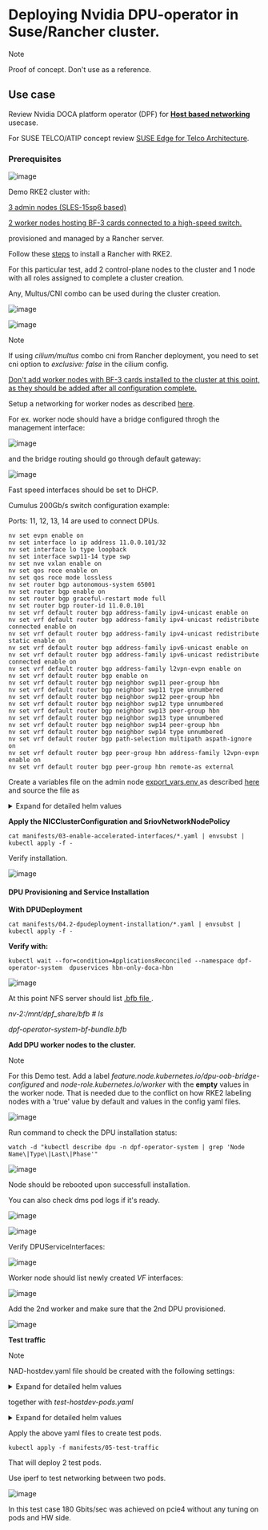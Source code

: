 # Deploying Nvidia DPU-operator in Suse/Rancher cluster.

> [!NOTE]
> Proof of concept. Don't use as a reference.
> 

## Use case

Review Nvidia DOCA platform operator (DPF) for [**Host based networking**](https://github.com/NVIDIA/doca-platform/tree/release-v25.1/docs/guides/usecases/hbn_only#deploy-test-pods) usecase.

For SUSE TELCO/ATIP concept review [SUSE Edge for Telco Architecture](https://documentation.suse.com/suse-edge/3.2/single-html/edge/#atip-architecture).

### Prerequisites ###


![image](https://github.com/user-attachments/assets/b0429626-095b-4252-9875-d8e6311e2a1d)


Demo RKE2 cluster with:

<ins> 3 admin nodes (SLES-15sp6 based) </ins> 

<ins> 2 worker nodes hosting BF-3 cards connected to a high-speed switch. </ins> 

provisioned and managed by a Rancher server.

Follow these [steps](https://github.com/alex-isv/solutions-engineering/blob/main/Rancher/RKE2_cluster_deployment.md) to install a Rancher with RKE2.

For this particular test, add 2 control-plane nodes to the cluster and 1 node with all roles assigned to complete a cluster creation.

Any, Multus/CNI combo can be used during the cluster creation.

![image](https://github.com/user-attachments/assets/e22172e5-3005-42b9-bab5-95c917063cd3)



![image](https://github.com/user-attachments/assets/5dfa95f1-6a71-4a31-95e3-85b8e6fe023c)

> [!NOTE]
> If using *cilium/multus* combo cni from Rancher deployment, you need to set cni option to *exclusive: false* in the cilium config.
>
> 

<ins> Don't add worker nodes with BF-3 cards installed to the cluster at this point, as they should be added after all configuration complete.</ins>

Setup a networking for worker nodes as described [here](https://github.com/NVIDIA/doca-platform/blob/release-v25.1/docs/guides/usecases/host-network-configuration-prerequisite.md).

For ex. worker node should have a bridge configured throgh the management interface:

![image](https://github.com/user-attachments/assets/13061249-a0de-47cb-b201-5caec1fd2763)

and the bridge routing should go through default gateway:

![image](https://github.com/user-attachments/assets/270ba10b-a467-4bbd-a121-262921948eeb)

Fast speed interfaces should be set to DHCP.

Cumulus 200Gb/s switch configuration example:

Ports: 11, 12, 13, 14 are used to connect DPUs.

````
nv set evpn enable on
nv set interface lo ip address 11.0.0.101/32
nv set interface lo type loopback
nv set interface swp11-14 type swp
nv set nve vxlan enable on
nv set qos roce enable on
nv set qos roce mode lossless
nv set router bgp autonomous-system 65001
nv set router bgp enable on
nv set router bgp graceful-restart mode full
nv set router bgp router-id 11.0.0.101
nv set vrf default router bgp address-family ipv4-unicast enable on
nv set vrf default router bgp address-family ipv4-unicast redistribute connected enable on
nv set vrf default router bgp address-family ipv4-unicast redistribute static enable on
nv set vrf default router bgp address-family ipv6-unicast enable on
nv set vrf default router bgp address-family ipv6-unicast redistribute connected enable on
nv set vrf default router bgp address-family l2vpn-evpn enable on
nv set vrf default router bgp enable on
nv set vrf default router bgp neighbor swp11 peer-group hbn
nv set vrf default router bgp neighbor swp11 type unnumbered
nv set vrf default router bgp neighbor swp12 peer-group hbn
nv set vrf default router bgp neighbor swp12 type unnumbered
nv set vrf default router bgp neighbor swp13 peer-group hbn
nv set vrf default router bgp neighbor swp13 type unnumbered
nv set vrf default router bgp neighbor swp14 peer-group hbn
nv set vrf default router bgp neighbor swp14 type unnumbered
nv set vrf default router bgp path-selection multipath aspath-ignore on
nv set vrf default router bgp peer-group hbn address-family l2vpn-evpn enable on
nv set vrf default router bgp peer-group hbn remote-as external

````

Create a variables file on the admin node <ins> export_vars.env </ins> as described [here](https://github.com/NVIDIA/doca-platform/tree/release-v25.1/docs/guides/usecases/hbn_only#0-required-variables) and source the file as

<details><summary>Expand for detailed helm values</summary>
````
## IP Address for the Kubernetes API server of the target cluster on which DPF is installed.
## This should never include a scheme or a port.
## e.g. 10.10.10.10
export TARGETCLUSTER_API_SERVER_HOST=192.168.143.22
 # where 192.168.143.22 is a control-plane node

## Port for the Kubernetes API server of the target cluster on which DPF is installed.
export TARGETCLUSTER_API_SERVER_PORT=6443
  
## Virtual IP used by the load balancer for the DPU Cluster. Must be a reserved IP from the management subnet and should not be allocated by DHCP.
export DPUCLUSTER_VIP=192.168.143.100
 # any available IP from the management 1gb network.

## DPU_P0 is the name of the first port of the DPU. This name must be the same on all worker nodes.
export DPU_P0=p2p1
 
 
## Interface on which the DPUCluster load balancer will listen. Should be the management interface of the control plane node.
export DPUCLUSTER_INTERFACE=eth0
 
# IP address to the NFS server used as storage for the BFB.
export NFS_SERVER_IP=192.168.143.4
# above if the nv-2 node which is part of the cluster, 2nd control-plane/etcd node
#

## The repository URL for the NVIDIA Helm chart registry.
## Usually this is the NVIDIA Helm NGC registry. For development purposes, this can be set to a different repository.
export NGC_HELM_REGISTRY_REPO_URL=https://helm.ngc.nvidia.com/nvidia/doca


## The repository URL for the HBN container image.
## Usually this is the NVIDIA NGC registry. For development purposes, this can be set to a different repository.
export HBN_NGC_IMAGE_URL=nvcr.io/nvidia/doca/doca_hbn


# API key for accessing containers and helm charts from the NGC private repository.
export NGC_API_KEY=YOUR-NGC-KEY-generated-from-NGC-accounnt
 
 
## The DPF REGISTRY is the Helm repository URL for the DPF Operator.
## Usually this is the GHCR registry. For development purposes, this can be set to a different repository.
export REGISTRY=oci://ghcr.io/nvidia/dpf-operator


## The DPF TAG is the version of the DPF components which will be deployed in this guide.
export TAG=v25.1.0


## URL to the BFB used in the `bfb.yaml` and linked by the DPUSet.
export BLUEFIELD_BITSTREAM="https://content.mellanox.com/BlueField/BFBs/Ubuntu22.04/bf-bundle-2.9.1-40_24.11_ubuntu-22.04_prod.bfb"
````
</details>


````
source export_vars.env
````

### DPF Operator installation

````
kubectl create namespace dpf-operator-system
````

Clone dpf-operator registry.

````
git clone https://github.com/NVIDIA/doca-platform.git
````

````
cd ..doca-platform/docs/guides/usecases/hbn_only
````

**Install cert-manager**

````
helm repo add jetstack https://charts.jetstack.io --force-update
````


````
helm upgrade --install --create-namespace --namespace cert-manager cert-manager jetstack/cert-manager --version v1.16.1 -f ./manifests/01-dpf-operator-installation/helm-values/cert-manager.yml
````

**Install a CSI to back the DPUCluster etcd**

````
curl https://codeload.github.com/rancher/local-path-provisioner/tar.gz/v0.0.30 | tar -xz --strip=3 local-path-provisioner-0.0.30/deploy/chart/local-path-provisioner/

kubectl create ns local-path-provisioner

helm install -n local-path-provisioner local-path-provisioner ./local-path-provisioner --version 0.0.30 -f ./manifests/01-dpf-operator-installation/helm-values/local-path-provisioner.yml
````

**Create secrets and storage required by the DPF Operator**

````
cat manifests/01-dpf-operator-installation/*.yaml | envsubst | kubectl apply -f -
````

**Deploy the DPF Operator**

````
envsubst < ./manifests/01-dpf-operator-installation/helm-values/dpf-operator.yml | helm upgrade --install -n dpf-operator-system dpf-operator $REGISTRY --version=$TAG --values -
````

Verify workloads and pods deployed:


![image](https://github.com/user-attachments/assets/fedb3529-78a0-4fda-8d65-7a58acdeb077)




![image](https://github.com/user-attachments/assets/85b4546b-532d-42a1-b1e5-ab12947a3722)


### DPF system installation



````
kubectl create ns dpu-cplane-tenant1

cat manifests/02-dpf-system-installation/*.yaml | envsubst | kubectl apply -f -
````


![image](https://github.com/user-attachments/assets/8badbb61-07d7-40fe-b3d8-ac00c53f216c)


Validate with:

````
kubectl rollout status deployment --namespace dpf-operator-system dpf-provisioning-controller-manager dpuservice-controller-manager

````


![image](https://github.com/user-attachments/assets/9b0a7781-fd3c-453c-bbab-22ab32faaad8)



### Enable accelerated interfaces

**Install SRIOV using NVIDIA Network Operator**

````
helm repo add nvidia https://helm.ngc.nvidia.com/nvidia --force-update

helm upgrade --no-hooks --install --create-namespace --namespace nvidia-network-operator network-operator nvidia/network-operator --version 24.7.0 -f ./manifests/03-enable-accelerated-interfaces/helm-values/network-operator.yml
````

> [!NOTE]
> Since RKE2 cluster created initially with Multus, the section in *nic_cluster_policy.yaml* file should remove multus option from upstream and
>  include only:
> 
> ````
> apiVersion: mellanox.com/v1alpha1
> kind: NicClusterPolicy
> metadata:
>   name: nic-cluster-policy
> spec:
>   secondaryNetwork:
> ````
>
> *sriov_network_operator_polity.yaml* should have the following setting based on the device names on the worker nodes:


<details><summary>Expand for detailed helm values</summary>
  
````yml
---
apiVersion: sriovnetwork.openshift.io/v1
kind: SriovNetworkNodePolicy
metadata:
  name: bf3-p0-vfs
  namespace: nvidia-network-operator
spec:
  mtu: 1500
  nicSelector:
    deviceID: "a2dc"
    vendor: "15b3"
    pfNames:
    - p2p1#2-45
    - p5p1#2-45
  nodeSelector:
    node-role.kubernetes.io/worker: ""
  numVfs: 46
  resourceName: bf3-p0-vfs
  isRdma: true
  externallyManaged: true
  deviceType: netdevice
  linkType: eth
````
  </details>



**Apply the NICClusterConfiguration and SriovNetworkNodePolicy**

````
cat manifests/03-enable-accelerated-interfaces/*.yaml | envsubst | kubectl apply -f -
````

Verify installation.

![image](https://github.com/user-attachments/assets/1d634722-0c0e-4f50-91ad-a5738f548f13)


#### DPU Provisioning and Service Installation

**With DPUDeployment**

````
cat manifests/04.2-dpudeployment-installation/*.yaml | envsubst | kubectl apply -f -
````

**Verify with:**

````
kubectl wait --for=condition=ApplicationsReconciled --namespace dpf-operator-system  dpuservices hbn-only-doca-hbn
````

![image](https://github.com/user-attachments/assets/9b2b7468-9dd2-488c-b595-b37228789a1a)

At this point NFS server should list <ins> .bfb file </ins>.

*nv-2:/mnt/dpf_share/bfb # ls*
  
*dpf-operator-system-bf-bundle.bfb*




**Add DPU worker nodes to the cluster.**

> [!NOTE]
> For this Demo test.
> Add a label *feature.node.kubernetes.io/dpu-oob-bridge-configured*
> and *node-role.kubernetes.io/worker* with the **empty** values in the worker node.
> That is needed due to the conflict on how RKE2 labeling nodes with a 'true' value by default and values in the config yaml files.

![image](https://github.com/user-attachments/assets/b4cb883b-fd9f-44d6-9045-f091b8890762)


Run command to check the DPU installation status:

````
watch -d "kubectl describe dpu -n dpf-operator-system | grep 'Node Name\|Type\|Last\|Phase'"

````


![image](https://github.com/user-attachments/assets/417d9302-8db6-44c3-be35-5f37789b7c49)

Node should be rebooted upon successfull installation.

You can also check dms pod logs if it's ready.

![image](https://github.com/user-attachments/assets/792c9857-5859-4a63-ac30-8cf0891e8b4a)


![image](https://github.com/user-attachments/assets/5445bbbd-3131-4192-987b-af2727bd5a9b)

Verify DPUServiceInterfaces:

![image](https://github.com/user-attachments/assets/8e1a5c02-627b-4f7a-bd48-188f7888e859)

Worker node should list newly created *VF* interfaces:

![image](https://github.com/user-attachments/assets/cea6534d-64dc-47d4-83d8-6d654e765838)


Add the 2nd worker and make sure that the 2nd DPU provisioned.

![image](https://github.com/user-attachments/assets/b25b26c9-49cd-4f15-9ee6-c3b3ecbff11a)



**Test traffic**

> [!NOTE]
> NAD-hostdev.yaml file should be created with the following settings:

<details><summary>Expand for detailed helm values</summary>
  
````yml

apiVersion: "k8s.cni.cncf.io/v1"
kind: NetworkAttachmentDefinition
metadata:
  name: hostdev-pf0vf10-worker1
spec:
  config: '{
    "cniVersion": "0.3.1",
    "name": "hostpf0vf10",
    "type": "host-device",
    "device": "p2p1_10",
    "ipam": {
        "type": "static",
        "addresses": [
          {
            "address": "10.0.121.9/29"
          }
        ],
        "routes": [
          {
            "dst": "10.0.121.0/29",
            "gw": "10.0.121.10"
          }
        ]
    }
  }'
---
apiVersion: "k8s.cni.cncf.io/v1"
kind: NetworkAttachmentDefinition
metadata:
  name: hostdev-pf1vf10-worker1
spec:
  config: '{
    "cniVersion": "0.3.1",
    "name": "hostpf1vf10",
    "type": "host-device",
    "device": "p2p2_10",
    "ipam": {
        "type": "static",
        "addresses": [
          {
            "address": "10.0.122.9/29"
          }
        ],
        "routes": [
          {
            "dst": "10.0.122.0/29",
            "gw": "10.0.122.10"
          }
        ]
    }
  }'
---
apiVersion: "k8s.cni.cncf.io/v1"
kind: NetworkAttachmentDefinition
metadata:
  name: hostdev-pf0vf10-worker2
spec:
  config: '{
    "cniVersion": "0.3.1",
    "name": "hostpf0vf10",
    "type": "host-device",
    "device": "p5p1_10",
    "ipam": {
        "type": "static",
        "addresses": [
          {
            "address": "10.0.121.1/29"
          }
        ],
        "routes": [
          {
            "dst": "10.0.121.8/29",
            "gw": "10.0.121.2"
          }
        ]
    }
  }'
---
apiVersion: "k8s.cni.cncf.io/v1"
kind: NetworkAttachmentDefinition
metadata:
  name: hostdev-pf1vf10-worker2
spec:
  config: '{
    "cniVersion": "0.3.1",
    "name": "hostpf1vf10",
    "type": "host-device",
    "device": "p5p2_10",
    "ipam": {
        "type": "static",
        "addresses": [
          {
            "address": "10.0.122.1/29"
          }
        ],
        "routes": [
          {
            "dst": "10.0.122.8/29",
            "gw": "10.0.122.2"
          }
        ]
    }
  }'
````
</details>


together with *test-hostdev-pods.yaml*



<details><summary>Expand for detailed helm values</summary>
  
````yml
apiVersion: apps/v1
kind: Deployment
metadata:
  name: sriov-hostdev-pf0vf10-test-worker1
  labels:
    app: sriov-hostdev-pf0vf10-test-worker1
spec:
  replicas: 1
  selector:
    matchLabels:
      app: sriov-hostdev-pf0vf10-test-worker1
  template:
    metadata:
      labels:
        app: sriov-hostdev-pf0vf10-test-worker1
      annotations:
        k8s.v1.cni.cncf.io/networks: hostdev-pf0vf10-worker1
    spec:
      topologySpreadConstraints:
      - maxSkew: 1
        topologyKey: kubernetes.io/hostname
        whenUnsatisfiable: DoNotSchedule
        labelSelector:
          matchLabels:
            app: sriov-test-worker
      nodeSelector:
        feature.node.kubernetes.io/dpu-enabled: "true"
        kubernetes.io/hostname: "r750-a"
      containers:
      - name: nginx
        securityContext:
          privileged: true
          capabilities:
            add:
            - NET_ADMIN
        image: nicolaka/netshoot
        command: ["nc", "-kl", "5000"]
        ports:
        - containerPort: 5000
          name: tcp-server
        resources:
          requests:
            cpu: 16
            memory: 6Gi
          limits:
            cpu: 16
            memory: 6Gi
---
apiVersion: apps/v1
kind: Deployment
metadata:
  name: sriov-hostdev-pf1vf10-test-worker1
  labels:
    app: sriov-hostdev-pf1vf10-test-worker1
spec:
  replicas: 1
  selector:
    matchLabels:
      app: sriov-hostdev-pf1vf10-test-worker1
  template:
    metadata:
      labels:
        app: sriov-hostdev-pf1vf10-test-worker1
      annotations:
        k8s.v1.cni.cncf.io/networks: hostdev-pf1vf10-worker1
    spec:
      topologySpreadConstraints:
      - maxSkew: 1
        topologyKey: kubernetes.io/hostname
        whenUnsatisfiable: DoNotSchedule
        labelSelector:
          matchLabels:
            app: sriov-test-worker
      nodeSelector:
        feature.node.kubernetes.io/dpu-enabled: "true"
        kubernetes.io/hostname: "r750-a"
      containers:
      - name: nginx
        securityContext:
          privileged: true
          capabilities:
            add:
            - NET_ADMIN
        image: nicolaka/netshoot
        command: ["nc", "-kl", "5000"]
        ports:
        - containerPort: 5000
          name: tcp-server
        resources:
          requests:
            cpu: 16
            memory: 6Gi
          limits:
            cpu: 16
            memory: 6Gi
---
apiVersion: apps/v1
kind: Deployment
metadata:
  name: sriov-hostdev-pf0vf10-test-worker2
  labels:
    app: sriov-hostdev-pf0vf10-test-worker2
spec:
  replicas: 1
  selector:
    matchLabels:
      app: sriov-hostdev-pf0vf10-test-worker2
  template:
    metadata:
      labels:
        app: sriov-hostdev-pf0vf10-test-worker2
      annotations:
        k8s.v1.cni.cncf.io/networks: hostdev-pf0vf10-worker2
    spec:
      topologySpreadConstraints:
      - maxSkew: 1
        topologyKey: kubernetes.io/hostname
        whenUnsatisfiable: DoNotSchedule
        labelSelector:
          matchLabels:
            app: sriov-test-worker
      nodeSelector:
        feature.node.kubernetes.io/dpu-enabled: "true"
        kubernetes.io/hostname: "r7525-a"
      containers:
      - name: nginx
        securityContext:
          privileged: true
          capabilities:
            add:
            - NET_ADMIN
        image: nicolaka/netshoot
        command: ["nc", "-kl", "5000"]
        ports:
        - containerPort: 5000
          name: tcp-server
        resources:
          requests:
            cpu: 16
            memory: 6Gi
          limits:
            cpu: 16
            memory: 6Gi
---
apiVersion: apps/v1
kind: Deployment
metadata:
  name: sriov-hostdev-pf1vf10-test-worker2
  labels:
    app: sriov-hostdev-pf1vf10-test-worker2
spec:
  replicas: 1
  selector:
    matchLabels:
      app: sriov-hostdev-pf1vf10-test-worker2
  template:
    metadata:
      labels:
        app: sriov-hostdev-pf1vf10-test-worker2
      annotations:
        k8s.v1.cni.cncf.io/networks: hostdev-pf1vf10-worker2
    spec:
      topologySpreadConstraints:
      - maxSkew: 1
        topologyKey: kubernetes.io/hostname
        whenUnsatisfiable: DoNotSchedule
        labelSelector:
          matchLabels:
            app: sriov-test-worker
      nodeSelector:
        feature.node.kubernetes.io/dpu-enabled: "true"
        kubernetes.io/hostname: "r7525-a"
      containers:
      - name: nginx
        securityContext:
          privileged: true
          capabilities:
            add:
            - NET_ADMIN
        image: nicolaka/netshoot
        command: ["nc", "-kl", "5000"]
        ports:
        - containerPort: 5000
          name: tcp-server
        resources:
          requests:
            cpu: 16
            memory: 6Gi
          limits:
            cpu: 16
            memory: 6Gi
````
</details>


Apply the above yaml files to create test pods.

````
kubectl apply -f manifests/05-test-traffic
````

That will deploy 2 test pods.

Use iperf to test networking between two pods.

![image](https://github.com/user-attachments/assets/942af4de-9857-45e0-b01f-b7cb82603faf)

In this test case 180 Gbits/sec was achieved on pcie4 without any tuning on pods and HW side.



